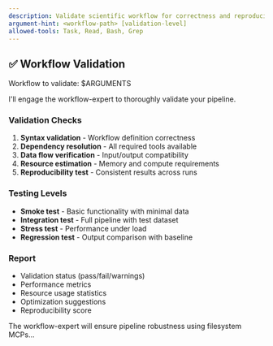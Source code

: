 ```yaml
---
description: Validate scientific workflow for correctness and reproducibility
argument-hint: <workflow-path> [validation-level]
allowed-tools: Task, Read, Bash, Grep
---
```


## ✅ Workflow Validation

Workflow to validate: $ARGUMENTS

I'll engage the workflow-expert to thoroughly validate your pipeline.

### Validation Checks
1. **Syntax validation** - Workflow definition correctness
2. **Dependency resolution** - All required tools available
3. **Data flow verification** - Input/output compatibility
4. **Resource estimation** - Memory and compute requirements
5. **Reproducibility test** - Consistent results across runs

### Testing Levels
- **Smoke test** - Basic functionality with minimal data
- **Integration test** - Full pipeline with test dataset
- **Stress test** - Performance under load
- **Regression test** - Output comparison with baseline

### Report
- Validation status (pass/fail/warnings)
- Performance metrics
- Resource usage statistics
- Optimization suggestions
- Reproducibility score

The workflow-expert will ensure pipeline robustness using filesystem MCPs...